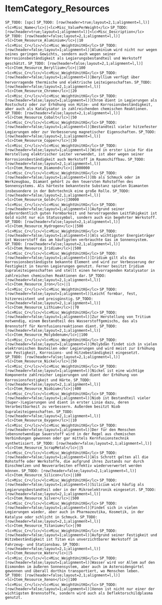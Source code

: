 # <lc>ItemCategory_Resources</lc>

`SP_TODO: [spc]`
`SP_TODO: [row(header=true;layout=2,1;alignment=l,l)]<lc>Misc_Name</lc>||<lc>Misc_ValuePerWeight</lc>`
`SP_TODO: [row(header=true;layout=1;alignment=l)]<lc>Misc_Description</lc>`
`SP_TODO: [row(header=false;layout=2,1;alignment=l,l)]<lc>Item_Resource_Aluminium</lc>||10 <lc>Misc_Cr</lc>/<lc>Misc_WeightUnitKG</lc>`
`SP_TODO: [row(header=false;layout=1;alignment=l)]Aluminium wird nicht nur wegen seines geringen Gewichts, sondern auch wegen seiner Korrosionsbeständigkeit als Legierungsbestandteil und Werkstoff geschätzt.`
`SP_TODO: [row(header=false;layout=2,1;alignment=l,l)]<lc>Item_Resource_Beryllium</lc>||100 <lc>Misc_Cr</lc>/<lc>Misc_WeightUnitKG</lc>`
`SP_TODO: [row(header=false;layout=1;alignment=l)]Beryllium verfügt über hervorragende thermische und elektrische Leiteigenschaften.`
`SP_TODO: [row(header=false;layout=2,1;alignment=l,l)]<lc>Item_Resource_Chrome</lc>||20 <lc>Misc_Cr</lc>/<lc>Misc_WeightUnitKG</lc>`
`SP_TODO: [row(header=false;layout=1;alignment=l)]Chrom dient in Legierungen als Rostschutz oder zur Erhöhung von Hitze- und Korrosionsbeständigkeit, aber auch als Katalysator in zahlreichenden chemischen Reaktionen.`
`SP_TODO: [row(header=false;layout=2,1;alignment=l,l)]<lc>Item_Resource_Cobalt</lc>||50 <lc>Misc_Cr</lc>/<lc>Misc_WeightUnitKG</lc>`
`SP_TODO: [row(header=false;layout=1;alignment=l)]Bestandteil vieler hitzefester Legierungen oder zur Verbesserung magnetischer Eigenschaften.`
`SP_TODO: [row(header=false;layout=2,1;alignment=l,l)]<lc>Item_Resource_Copper</lc>||30 <lc>Misc_Cr</lc>/<lc>Misc_WeightUnitKG</lc>`
`SP_TODO: [row(header=false;layout=1;alignment=l)]Wird in erster Linie für die Herstellung elektrischer Leiter verwendet, ist aber wegen seiner Korrosionsbeständigkeit auch Werkstoff im Raumschiffbau.`
`SP_TODO: [row(header=false;layout=2,1;alignment=l,l)]<lc>Item_Resource_Diamond</lc>||1000000 <lc>Misc_Cr</lc>/<lc>Misc_WeightUnitKG</lc>`
`SP_TODO: [row(header=false;layout=1;alignment=l)]Ob als Schmuck oder im Werkzeugbau, Diamant gehört zu den teuersten Rohstoffen des Sonnensystems. Als härteste bekannteste Substanz spielen Diamanten insbesondere in der Bohrtechnik eine große Rolle.`
`SP_TODO: [row(header=false;layout=2,1;alignment=l,l)]<lc>Item_Resource_Gold</lc>||30000 <lc>Misc_Cr</lc>/<lc>Misc_WeightUnitKG</lc>`
`SP_TODO: [row(header=false;layout=1;alignment=l)]Aufgrund seiner außerordentlich guten Formbarkeit und hervorragenden Leitfähigkeit ist Gold nicht nur ein Statussymbol, sondern auch ein begehrter Werkstoff.`
`SP_TODO: [row(header=false;layout=2,1;alignment=l,l)]<lc>Item_Resource_Hydrogen</lc>||500 <lc>Misc_Cr</lc>/<lc>Misc_WeightUnitKG</lc>`
`SP_TODO: [row(header=false;layout=1;alignment=l)]Als wichtigster Energieträger ist Wasserstoff das am häufigsten verbrauchte Gas im Sonnensystem.`
`SP_TODO: [row(header=false;layout=2,1;alignment=l,l)]<lc>Item_Resource_Iridium</lc>||500 <lc>Misc_Cr</lc>/<lc>Misc_WeightUnitKG</lc>`
`SP_TODO: [row(header=false;layout=1;alignment=l)]Iridium gilt als das korrosionsbeständigste bekannte Element und wird zur Verbesserung der Festigkeit in teuren Legierungen genutzt. Ferner besitzt Iridium Supraleiteigenschaften und stellt einen hervorragenden Katalysator in zahlreichen chemischen Reaktionen dar.`
`SP_TODO: [row(header=false;layout=2,1;alignment=l,l)]<lc>Item_Resource_Iron</lc>||1 <lc>Misc_Cr</lc>/<lc>Misc_WeightUnitKG</lc>`
`SP_TODO: [row(header=false;layout=1;alignment=l)]Leicht formbar, fest, hitzeresistent und preisgünstig.`
`SP_TODO: [row(header=false;layout=2,1;alignment=l,l)]<lc>Item_Resource_Lithium</lc>||70 <lc>Misc_Cr</lc>/<lc>Misc_WeightUnitKG</lc>`
`SP_TODO: [row(header=false;layout=1;alignment=l)]Zur Herstellung von Tritium notwendig, einem Bestandteil des Wasserstoffgemischs, das als Brennstoff für Kernfusionsreaktionen dient.`
`SP_TODO: [row(header=false;layout=2,1;alignment=l,l)]<lc>Item_Resource_Molybdenum</lc>||100 <lc>Misc_Cr</lc>/<lc>Misc_WeightUnitKG</lc>`
`SP_TODO: [row(header=false;layout=1;alignment=l)]Molybdän findet sich in vielen elektronischen Bauteilen oder Legierungen und wird meist zur Erhöhung von Festigkeit, Korrosions- und Hitzebeständigkeit eingesetzt.`
`SP_TODO: [row(header=false;layout=2,1;alignment=l,l)]<lc>Item_Resource_Nickel</lc>||50 <lc>Misc_Cr</lc>/<lc>Misc_WeightUnitKG</lc>`
`SP_TODO: [row(header=false;layout=1;alignment=l)]Nickel ist eine wichtige Komponente zahlreicher Legierungen und dient der Erhöhung von Korrosionsfestigkeit und Härte.`
`SP_TODO: [row(header=false;layout=2,1;alignment=l,l)]<lc>Item_Resource_Niobium</lc>||400 <lc>Misc_Cr</lc>/<lc>Misc_WeightUnitKG</lc>`
`SP_TODO: [row(header=false;layout=1;alignment=l)]Niob ist Bestandteil vieler (Super-)Legierungen und dient in erster Linie dazu, deren Verarbeitbarkeit zu verbessern. Außerdem besitzt Niob Supraleiteigenschaften.`
`SP_TODO: [row(header=false;layout=2,1;alignment=l,l)]<lc>Item_Resource_Oxygen</lc>||10 <lc>Misc_Cr</lc>/<lc>Misc_WeightUnitKG</lc>`
`SP_TODO: [row(header=false;layout=1;alignment=l)]Der für den Menschen lebensnotwendige Sauerstoff wird in der Regel aus chemischen Verbindungen gewonnen oder gar mittels Kernfusionstechnik synthetisiert.`
`SP_TODO: [row(header=false;layout=2,1;alignment=l,l)]<lc>Item_Resource_ScrapMetal</lc>||5 <lc>Misc_Cr</lc>/<lc>Misc_WeightUnitKG</lc>`
`SP_TODO: [row(header=false;layout=1;alignment=l)]Als Schrott gelten all die Rohstoffe oder Werkstoffe, die aufgrund ihres Zustands nur durch Einschmelzen und Neuverarbeiten effektiv wiederverwertet werden können.`
`SP_TODO: [row(header=false;layout=2,1;alignment=l,l)]<lc>Item_Resource_Silicon</lc>||100 <lc>Misc_Cr</lc>/<lc>Misc_WeightUnitKG</lc>`
`SP_TODO: [row(header=false;layout=1;alignment=l)]Silicium wird häufig als Legierungsbestandteil oder in der Mikroelektronik eingesetzt.`
`SP_TODO: [row(header=false;layout=2,1;alignment=l,l)]<lc>Item_Resource_Silver</lc>||500 <lc>Misc_Cr</lc>/<lc>Misc_WeightUnitKG</lc>`
`SP_TODO: [row(header=false;layout=1;alignment=l)]Findet sich in vielen Legierungen wieder, aber auch in Pharmazeutika, Kosmetik, in der Katalyse oder schlicht in Schmuck.`
`SP_TODO: [row(header=false;layout=2,1;alignment=l,l)]<lc>Item_Resource_Titanium</lc>||90 <lc>Misc_Cr</lc>/<lc>Misc_WeightUnitKG</lc>`
`SP_TODO: [row(header=false;layout=1;alignment=l)]Aufgrund seiner Festigkeit und Hitzebeständigkeit ist Titan ein unverzichtbarer Werkstoff im Fahrzeug- und Stationsbau.`
`SP_TODO: [row(header=false;layout=2,1;alignment=l,l)]<lc>Item_Resource_Water</lc>||5 <lc>Misc_Cr</lc>/<lc>Misc_WeightUnitKG</lc>`
`SP_TODO: [row(header=false;layout=1;alignment=l)]Wasser wird vor Allem auf den Eismonden im äußeren Sonnensystem, aber auch im Asteroidengürtel gewonnen und überall dorthin transportiert, wo Menschen leben.`
`SP_TODO: [row(header=false;layout=2,1;alignment=l,l)]<lc>Item_Resource_Xenon</lc>||100 <lc>Misc_Cr</lc>/<lc>Misc_WeightUnitKG</lc>`
`SP_TODO: [row(header=false;layout=1;alignment=l)]Xenon ist nicht nur einer der wichtigsten Brennstoffe, sondern wird auch als Deflektorschildplasma genutzt.`